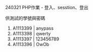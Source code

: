 240321 PHP作業 - 登入、sesstion、登出

供測試的學號與密碼
1. A1113399 | anypass
2. A1113398 | qwerty
3. A1113397 | 123456789
4. A1113396 | OwOb
